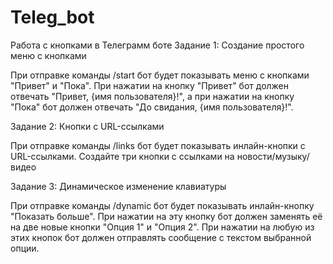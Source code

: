 # Teleg_bot
Работа с кнопками в Телеграмм боте
Задание 1: Создание простого меню с кнопками

При отправке команды /start бот будет показывать меню с кнопками "Привет" и "Пока". При нажатии на кнопку "Привет" бот должен отвечать "Привет, {имя пользователя}!", а при нажатии на кнопку "Пока" бот должен отвечать "До свидания, {имя пользователя}!".

Задание 2: Кнопки с URL-ссылками

При отправке команды /links бот будет показывать инлайн-кнопки с URL-ссылками. Создайте три кнопки с ссылками на новости/музыку/видео

Задание 3: Динамическое изменение клавиатуры

При отправке команды /dynamic бот будет показывать инлайн-кнопку "Показать больше". При нажатии на эту кнопку бот должен заменять её на две новые кнопки "Опция 1" и "Опция 2". При нажатии на любую из этих кнопок бот должен отправлять сообщение с текстом выбранной опции.
